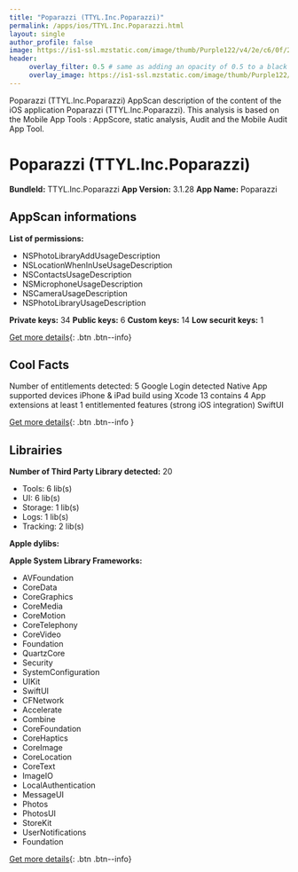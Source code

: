 ```yaml
---
title: "Poparazzi (TTYL.Inc.Poparazzi)"
permalink: /apps/ios/TTYL.Inc.Poparazzi.html
layout: single
author_profile: false
image: https://is1-ssl.mzstatic.com/image/thumb/Purple122/v4/2e/c6/0f/2ec60fcf-42e9-a19d-d3b5-fbb40dfeb526/AppIcon-Production-1x_U007emarketing-0-7-0-sRGB-85-220.png/512x512bb.jpg
header: 
     overlay_filter: 0.5 # same as adding an opacity of 0.5 to a black background
     overlay_image: https://is1-ssl.mzstatic.com/image/thumb/Purple122/v4/2e/c6/0f/2ec60fcf-42e9-a19d-d3b5-fbb40dfeb526/AppIcon-Production-1x_U007emarketing-0-7-0-sRGB-85-220.png/512x512bb.jpg
---
```

Poparazzi (TTYL.Inc.Poparazzi) AppScan description of the content of the iOS application Poparazzi (TTYL.Inc.Poparazzi). This analysis is based on the Mobile App Tools : AppScore, static analysis, Audit and the Mobile Audit App Tool.

# Poparazzi (TTYL.Inc.Poparazzi)

**BundleId:** TTYL.Inc.Poparazzi
**App Version:** 3.1.28
**App Name:** Poparazzi


## AppScan informations 

**List of permissions:** 
- NSPhotoLibraryAddUsageDescription
- NSLocationWhenInUseUsageDescription
- NSContactsUsageDescription
- NSMicrophoneUsageDescription
- NSCameraUsageDescription
- NSPhotoLibraryUsageDescription
  
  
**Private keys:** 34
**Public keys:** 6
**Custom keys:** 14
**Low securit keys:** 1
  
[Get more details](/pricing.html){: .btn .btn--info}

## Cool Facts

Number of entitlements detected: 5
Google Login detected
Native App
supported devices iPhone & iPad
build using Xcode 13
contains 4 App extensions
at least 1 entitlemented features (strong iOS integration)
SwiftUI
  
[Get more details](/pricing.html){: .btn .btn--info }

## Librairies 
**Number of Third Party Library detected:** 20
- Tools: 6 lib(s)
- UI: 6 lib(s)
- Storage: 1 lib(s)
- Logs: 1 lib(s)
- Tracking: 2 lib(s)


**Apple dylibs:**


**Apple System Library Frameworks:**
- AVFoundation
- CoreData
- CoreGraphics
- CoreMedia
- CoreMotion
- CoreTelephony
- CoreVideo
- Foundation
- QuartzCore
- Security
- SystemConfiguration
- UIKit
- SwiftUI
- CFNetwork
- Accelerate
- Combine
- CoreFoundation
- CoreHaptics
- CoreImage
- CoreLocation
- CoreText
- ImageIO
- LocalAuthentication
- MessageUI
- Photos
- PhotosUI
- StoreKit
- UserNotifications
- Foundation


  
[Get more details](/pricing.html){: .btn .btn--info}

